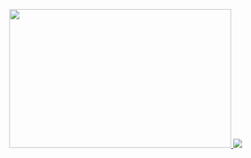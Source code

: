 <a href="https://mynickname.com/Atmosfera">
<img width="400" height="250" src="https://mynickname.com/img.php?id=1717163&sert=1">
</a>


<a href="https://www.instagram.com/atmosfera_su/">
<img src="https://www.neuroclinic.kz/bitrix/templates/beauty_s1_kz/images/back/instagram.png">
</a>
